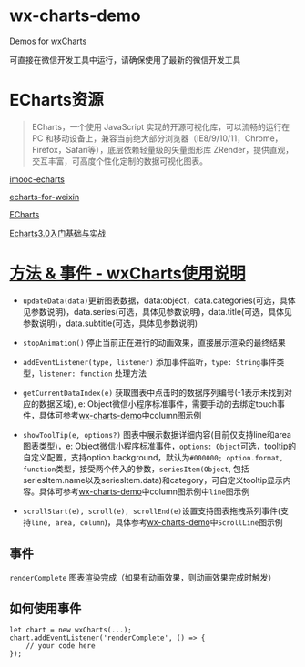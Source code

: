 # wx-charts-demo
Demos for [wxCharts](https://github.com/xiaolin3303/wx-charts)

可直接在微信开发工具中运行，请确保使用了最新的微信开发工具

# ECharts资源

> ECharts，一个使用 JavaScript 实现的开源可视化库，可以流畅的运行在 PC 和移动设备上，兼容当前绝大部分浏览器（IE8/9/10/11，Chrome，Firefox，Safari等），底层依赖轻量级的矢量图形库 ZRender，提供直观，交互丰富，可高度个性化定制的数据可视化图表。


[imooc-echarts](https://github.com/shengxinjing/imooc-echarts)

[echarts-for-weixin](https://github.com/ecomfe/echarts-for-weixin)

[ECharts](http://echarts.baidu.com/feature.html)

[Echarts3.0入门基础与实战](https://www.imooc.com/learn/687)


# [方法 & 事件 - wxCharts使用说明](https://github.com/xiaolin3303/wx-charts/issues/57)

- `updateData(data)`更新图表数据，data:object，data.categories(可选，具体见参数说明)，data.series(可选，具体见参数说明)，data.title(可选，具体见参数说明)，data.subtitle(可选，具体见参数说明)

- `stopAnimation()` 停止当前正在进行的动画效果，直接展示渲染的最终结果

- `addEventListener(type, listener)` 添加事件监听，`type: String`事件类型，`listener: function` 处理方法

- `getCurrentDataIndex(e)` 获取图表中点击时的数据序列编号(-1表示未找到对应的数据区域), e: Object微信小程序标准事件，需要手动的去绑定touch事件，具体可参考[wx-charts-demo](https://github.com/xiaolin3303/wx-charts-demo)中column图示例

- `showToolTip(e, options?)` 图表中展示数据详细内容(目前仅支持line和area图表类型)，e: Object微信小程序标准事件，`options: Object`可选，tooltip的自定义配置，支持option.background，默认为`#000000; option.format, function`类型，接受两个传入的参数，`seriesItem(Object`, 包括seriesItem.name以及seriesItem.data)和category，可自定义tooltip显示内容。具体可参考[wx-charts-demo](https://github.com/xiaolin3303/wx-charts-demo)中column图示例中`line`图示例

- `scrollStart(e), scroll(e), scrollEnd(e)`设置支持图表拖拽系列事件(支持`line, area, column`)，具体参考[wx-charts-demo](https://github.com/xiaolin3303/wx-charts-demo)中`ScrollLine`图示例

## 事件
`renderComplete` 图表渲染完成（如果有动画效果，则动画效果完成时触发）
## 如何使用事件

```
let chart = new wxCharts(...);
chart.addEventListener('renderComplete', () => {
    // your code here
});
```